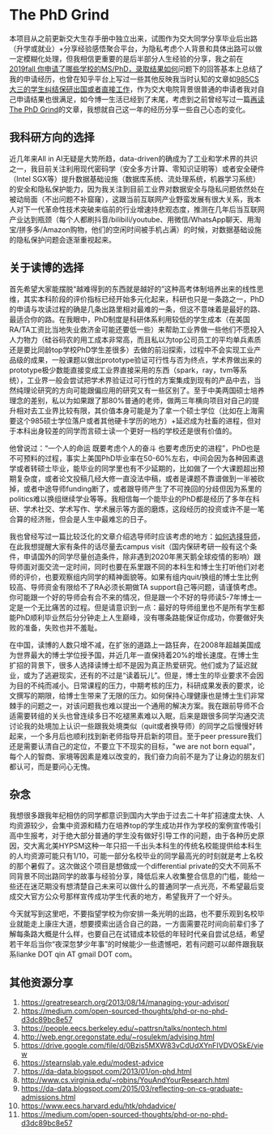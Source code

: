 # The PhD Grind

本项目从之前更新交大生存手册中独立出来，试图作为交大同学分享毕业后出路（升学或就业）+分享经验感悟聚合平台，为隐私考虑个人背景和具体出路可以做一定模糊化处理，但我相信更重要的是后半部分人生经验的分享，我之前在[2019fall 你申请了哪些学校的MS/PhD，录取结果如何](https://www.zhihu.com/question/290670460/answer/595675049)问题下的回答基本上总结了我的申请经历，也曾在知乎平台上写过一些其他反映我当时认知的文章如[985CS大三的学生纠结保研出国或者直接工作](https://zhuanlan.zhihu.com/p/66208877)，作为交大电院背景很普通的申请者我对自己申请结果也很满足，如今博一生活已经到了末尾，考虑到之前曾经写过一篇[再读The PhD Grind](https://zhuanlan.zhihu.com/p/94286799)的文章，我想就自己这一年的经历分享一些自己心态的变化。


## 我科研方向的选择

近几年来All in AI无疑是大势所趋，data-driven的确成为了工业和学术界的共识之一，我目前关注利用现代密码学（安全多方计算、零知识证明等）或者安全硬件（Intel SGX等）提升数据基础设施（数据库系统、流处理系统，机器学习系统）的安全和隐私保护能力，因为我关注到目前工业界对数据安全与隐私问题依然处在被动局面（不出问题不补窟窿），这跟当前互联网产业野蛮发展有很大关系，我本人对下一代革命性技术突破来临前的行业增速持悲观态度，推测在几年后当互联网产业达到瓶颈（每个人都刷抖音/bilibili/youtube、用微信/WhatsApp聊天、用淘宝/拼多多/Amazon购物，他们的空闲时间被手机占满）的时候，对数据基础设施的隐私保护问题会逐渐重视起来。

## 关于读博的选择

首先希望大家能摆脱“越难得到的东西就是越好的”这种高考体制培养出来的线性思维，其实本科阶段的评价指标已经开始多元化起来，科研也只是一条路之一，PhD的申请与攻读过程的确是几条出路里相对最难的一条，但这不意味着是最好的路、最适合你的路。在我眼中，PhD制度是科研体系利用较低的学生成本（在美国RA/TA工资比当地失业救济金可能还要低一些）来帮助工业界做一些他们不愿投入人力物力（硅谷码农的用工成本非常高，而且私以为top公司员工的平均单兵素质还是要比同龄top学校PhD学生差很多）去做的前沿探索，过程中不会实现工业产品级的成果，一般课题以做出prototype验证可行性与否为终点，学术界做出来的prototype极少数能直接变成工业界直接采用的东西（spark，ray，tvm等系统），工业界一般会尝试把学术界验证过可行性的方案集成到现有的产品中去，当然纯理论研究的方向可能跟偏应用的研究又有一些区别了。至于中美两国硕士培养理念的差别，私以为如果跟了那80%普通的老师，做两三年横向项目对自己的提升相对去工业界比较有限，其价值本身可能是为了拿一个硕士学位（比如在上海需要这个985硕士学位落户或者其他硬卡学历的地方）+延迟成为社畜的进程，但对于本科出身较差的同学而言硕士读一个更好一档的学校还是很有价值的。

他曾说过：“一个人的命运 既要考虑个人的奋斗 也要考虑历史的进程”，PhD也是不可预料的过程，事实上美国PhD毕业率在50-60%左右，中间会因为各种因素退学或者转硕士毕业，能毕业的同学里也有不少延期的，比如做了一个大课题超出预期复杂度，或者论文投稿几经大修一直没法中稿，或者是课题不靠谱做到一半被砍掉，或者中途导师funding断了，或者跟导师产生了不可挽回的分歧但因为系里的politics难以换组继续学业等等。我相信每一个能毕业的PhD都是经历了多年在科研、学术社交、学术写作、学术展示等方面的磨炼，这段经历的投资或许不是一笔合算的经济账，但会是人生中最难忘的日子。

我也曾经写过一篇比较泛化的文章介绍选导师时应该考虑的地方：[如何选择导师](https://liankeqin.gitbook.io/survivesjtumanual/fang-tan-ji/xiao-xin-xiang-mu-de-xian-jing/xuan-dui-dao-shi)，在此我想提醒大家有条件的话尽量去campus visit（国内保研考研一般有这个条件，申请国外的同学尽量创造条件，除非遇到2020年黑天鹅全球疫情的影响）跟导师面对面交流一定时间，同时也要在系里跟不同的本科生和博士生打听他们对老师的评价，也要观察组内同学的精神面貌等。如果有组内quit/换组的博士生比例较高、导师资金有限给不了RA必须长期做TA support自己等问题，请谨慎考虑。你可能跟一个好的导师会有合不来的情况，但是跟一个不好的导师读5-7年博士一定是一个无比痛苦的过程。但是请意识到一点：最好的导师组里也不是所有学生都能PhD顺利毕业然后分分钟走上人生巅峰，没有哪条路能保证你成功，你要做好失败的准备，失败也并不羞耻。

在中国，读博的人数只增不减，在扩张的道路上一路狂奔，在2008年超越美国成为世界最大的博士学位授予国，并近几年一直保持着20%的增长速度。在博士生扩招的背景下，很多人选择读博士却不是因为真正热爱研究。他们或为了延迟就业，或为了逃避现实，还有的不过是“读着玩儿”。但是，博士生的毕业要求不会因为目的不纯而减小。日常课程的压力，中期考核的压力，科研成果发表的要求，论文撰写的期限，给博士生带来了无限的压力。如何保持心理健康也是博士生们非常棘手的问题之一，对该问题我也难以提出一个通用的解决方案。我在跟前导师不合适需要转组的关头也曾连续多日不吃褪黑素难以入眠，后来是跟很多同学沟通交流讨论我的处境加上认识一些跟我处境类似（quit或者换导师）的同学之后慢慢好转起来，一个多月后也顺利找到新老师指导开启新的项目。至于peer pressure我们还是需要认清自己的定位，不要立下不现实的目标，"we are not born equal"，每个人的智商、家境等因素是难以改变的，我们奋力向前不是为了让身边的朋友们都认可，而是要问心无愧。


## 杂念

我想很多跟我年纪相仿的同学都意识到国内大学由于过去二十年扩招速度太快、人均资源较少，会集中资源和精力在培养top的学生成功并作为学校的案例宣传吸引高中生报考，对于绝大部分普通的学生没有做好引导工作的问题，由于各种历史原因，交大离北美HYPSM这种一年只招一千出头本科生的传统名校能提供给本科生的人均资源可能只有1/10，可能一部分名校毕业的同学最高光的时刻就是考上名校的那个暑假了。这次做这个项目是想做成一个differential private的交大不同系不同背景不同出路同学的故事与经验分享，降低后来人收集整合信息的门槛，能给一些还在迷茫期没有想清楚自己未来可以做什么的普通同学一点光亮，不希望最后变成交大官方公众号那样宣传成功学生代表的地方，希望我开了一个好头。

今天就写到这里吧，不要指望学校为你安排一条光明的出路，也不要乐观到名校毕业就能走上康庄大道，想要摸索出适合自己的路，一方面需要花时间向前辈们多了解每条路大概是什么样，也要自己在试错成本较低的年轻时代亲自尝试总结，希望若干年后当你“夜深忽梦少年事”的时候能少一些遗憾吧，若有问题可以邮件跟我联系lianke DOT qin AT gmail DOT com。 

## 其他资源分享

1. https://greatresearch.org/2013/08/14/managing-your-advisor/
2. https://medium.com/open-sourced-thoughts/phd-or-no-phd-d3dc89bc8e57
3. https://people.eecs.berkeley.edu/~pattrsn/talks/nontech.html
4. http://web.engr.oregonstate.edu/~rosulekm/advising.html
5. https://drive.google.com/file/d/0Bzis5MXW83vCdUdXYnFIVDVOSkE/view
6. https://stearnslab.yale.edu/modest-advice
7. https://da-data.blogspot.com/2013/01/on-phd.html
8. http://www.cs.virginia.edu/~robins/YouAndYourResearch.html
9. https://da-data.blogspot.com/2015/03/reflecting-on-cs-graduate-admissions.html
10. https://www.eecs.harvard.edu/htk/phdadvice/
11. https://medium.com/open-sourced-thoughts/phd-or-no-phd-d3dc89bc8e57